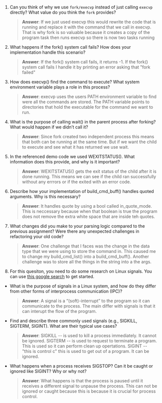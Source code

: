 1. Can you think of why we use `fork/execvp` instead of just calling `execvp` directly? What value do you think the `fork` provides?

    > **Answer**:  If we just used execvp this would rewrite the code that is running and replace it with the command that we call in execvp. That is why fork is so valuable because it creates a copy of the program task then runs execvp so there is now two tasks running

2. What happens if the fork() system call fails? How does your implementation handle this scenario?

    > **Answer**:  If the fork() system call fails, it returns -1. If the fork() system call fails I handle it by printing an error asking that "fork failed"

3. How does execvp() find the command to execute? What system environment variable plays a role in this process?

    > **Answer**:  execvp uses the users PATH environment variable to find were all the commands are stored. The PATH variable points to directories that hold the executable for the command we want to run. 

4. What is the purpose of calling wait() in the parent process after forking? What would happen if we didn’t call it?

    > **Answer**:  Since fork created two independent process this means that both can be running at the same time. But if we want the child to execute and see what it has returned we use wait. 

5. In the referenced demo code we used WEXITSTATUS(). What information does this provide, and why is it important?

    > **Answer**:  WEXITSTATUS() gets the exit status of the child after it is done running. This means we can see if the child ran successfully without any errrors or if the exited with an error code. 

6. Describe how your implementation of build_cmd_buff() handles quoted arguments. Why is this necessary?

    > **Answer**:  It handles quote by using a bool called in_quote_mode. This is neccessary because when that boolean is true the program does not remove the extra white space that are inside teh quotes. 

7. What changes did you make to your parsing logic compared to the previous assignment? Were there any unexpected challenges in refactoring your old code?

    > **Answer**:  One  challenge that I faces was the change in the data type that we were using to store the command in. This caused me to change my build_cmd_list() into a build_cmd_buff(). Another challenge was to store all the things in the string into a the args. 

8. For this quesiton, you need to do some research on Linux signals. You can use [this google search](https://www.google.com/search?q=Linux+signals+overview+site%3Aman7.org+OR+site%3Alinux.die.net+OR+site%3Atldp.org&oq=Linux+signals+overview+site%3Aman7.org+OR+site%3Alinux.die.net+OR+site%3Atldp.org&gs_lcrp=EgZjaHJvbWUyBggAEEUYOdIBBzc2MGowajeoAgCwAgA&sourceid=chrome&ie=UTF-8) to get started.

- What is the purpose of signals in a Linux system, and how do they differ from other forms of interprocess communication (IPC)?

    > **Answer**:  A signal is a “(soft)-interrupt” to the program so it can communicate to the process. The main differ with signals is that it can interupt the flow of the program. 

- Find and describe three commonly used signals (e.g., SIGKILL, SIGTERM, SIGINT). What are their typical use cases?

    > **Answer**:   SIGKILL -- is used to kill a process immediately. It cannot be ignored. 
                    SIGTERM -- is used to request to terminate a program. This is used so it can perform clean up opertations. 
                    SIGINT -- "this is control c" this is used to get out of a program.  It can be ignored.

- What happens when a process receives SIGSTOP? Can it be caught or ignored like SIGINT? Why or why not?

    > **Answer**:  What happens is that the process is paused until it receives a different signal to unpause the process. This can not be ignored or caught because this is because it is crucial for process control. 
